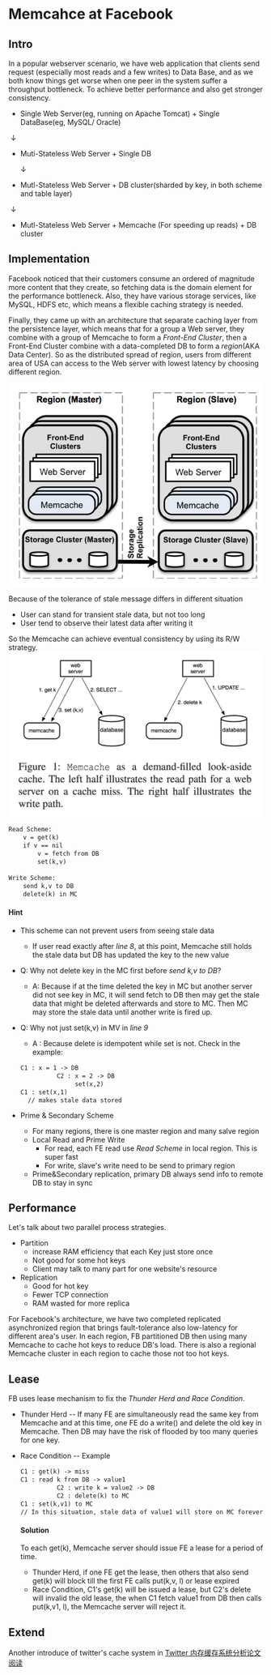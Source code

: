 <h1>Memcahce at Facebook </h1>

<h2>Intro</h2>

In a popular webserver scenario, we have web application that clients send request (especially most reads and a few writes) to Data Base, and as we both know things get worse when one peer in the system suffer a throughput bottleneck. To achieve better performance and also get stronger consistency.

* Single Web Server(eg, running on Apache Tomcat) + Single  DataBase(eg, MySQL/ Oracle)

​        &#8595; 

* Muti-Stateless Web Server + Single DB

  &#8595;

* Mutl-Stateless Web Server + DB cluster(sharded  by key, in both scheme and table layer)

​       &#8595;

* Mutl-Stateless Web Server + Memcache (For speeding up reads) + DB cluster



<h2>Implementation</h2>

Facebook noticed that their customers consume an ordered of magnitude more content that they create, so fetching data is the domain element for the performance bottleneck. Also, they have various storage services, like MySQL, HDFS etc, which means a flexible caching strategy is needed.



Finally, they came up with an architecture that separate caching layer from the persistence layer, which means that for a group a Web server, they combine with a group of Memcache to form a *Front-End Cluster*, then a Front-End Cluster combine with a data-completed DB to form a *region*(AKA Data Center). So as the distributed spread of region, users from different area of USA can access to the Web server with lowest latency by choosing different region.

![Memcache1](..//LectureImage//Memcache1.png)

Because of the tolerance of stale message differs in different situation

* User can stand for transient stale data, but not too long
* User tend to observe their latest data after writing it



So the Memcache can achieve eventual consistency by using its R/W strategy.![Memcache2](..//LectureImage//Memcache2.png)

```
Read Scheme:
	v = get(k)
	if v == nil
		v = fetch from DB
		set(k,v)

Write Scheme:
	send k,v to DB
	delete(k) in MC
```

<h4>Hint</h4>

* This scheme can not prevent users from seeing stale data
  * If user read exactly after *line 8*, at this point, Memcache still holds the stale data but DB has updated the key to the new value
  
* Q: Why not delete key in the MC first before *send k,v to DB*?

  * A: Because if at the time deleted the key in MC but another server did not see key in MC, it will send fetch to DB then may get the stale data that might be deleted afterwards and store to MC. Then MC may store the stale data until another write is fired up.

* Q: Why not just set(k,v) in MV in *line 9*

  * A : Because delete is idempotent while set is not. Check in the example:

  ```
  C1 : x = 1 -> DB
  			C2 : x = 2 -> DB
  				 set(x,2)
  C1 : set(x,1)
  	// makes stale data stored	
  ```

* Prime & Secondary Scheme
  * For many regions, there is one master region and many salve region
  * Local Read and Prime Write
    * For read, each FE read use *Read Scheme* in local region. This is super fast
    * For write, slave's write need to be send to primary region
  * Prime&Secondary replication, primary DB always send info to remote DB to stay in sync



<h2>Performance</h2>

Let's talk about two parallel process strategies.

* Partition
  * increase RAM efficiency that each Key just store once 
  * Not good for  some hot keys
  * Client may talk to many part for one website's resource
* Replication
  * Good for hot key
  * Fewer TCP connection
  * RAM wasted for more replica



For Facebook's architecture, we have two completed replicated asynchronized region that brings fault-tolerance also low-latency for different area's user. In each region, FB partitioned DB then using many Memcache to cache hot keys to reduce DB's load. There is also a regional Memcache cluster in each region to cache those not too hot keys.



<h2> Lease</h2>

 FB uses lease mechanism to fix the *Thunder Herd and Race Condition*.

* Thunder Herd -- If many FE are simultaneously read the same key from Memcache and at this time, one FE do a write() and delete the old key in Memcache. Then DB may have the risk of flooded by too many queries for one key.

* Race Condition -- Example

  ```
  C1 : get(k) -> miss
  C1 : read k from DB -> value1
  			C2 : write k = value2 -> DB
  			C2 : delete(k) to MC
  C1 : set(k,v1) to MC
  // In this situation, stale data of value1 will store on MC forever
  ```

   

  <h4>Solution</h4>

  To each get(k), Memcache server should issue FE a lease for a period of time.

  * Thunder Herd, if one FE get the lease, then others that also send get(k) will block till the first FE calls put(k,v, l) or lease expired
  * Race Condition, C1's get(k) will be issued a lease, but C2's delete will invalid the old lease, the when C1 fetch value1 from DB then calls put(k,v1, l), the Memcache server will reject it.



<h2>Extend</h2>

Another introduce of twitter's cache system in [Twitter 内存缓存系统分析论文阅读](https://tanxinyu.work/twitter-cache-analysis-thesis/)

   
